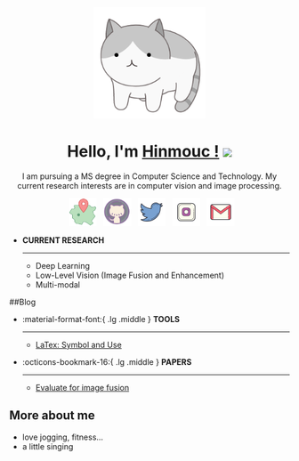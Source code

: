 
<script src="https://cdn.statically.io/libs/animejs/2.0.2/anime.min.js"></script>
<style>
    @media only screen and (max-width: 768px) {
        .responsive-image {
            display: none;
        }
    }
</style>

[//]: # (-----------------------------------------------------)
[//]: # (  <img src="https://media.giphy.com/media/du3J3cXyzhj75IOgvA/giphy.gif" width="200"/>)   

<div id="header" align="center">

  <img src="image/cat.gif" width="200"/>
  <h1>
    <b>
        Hello, I'm <a href="https://hinmouc.github.io/">Hinmouc !</a>
    </b> 
    <img src="https://media.giphy.com/media/hvRJCLFzcasrR4ia7z/giphy.gif" width="30px"/>
  </h1>
</div>

<center>
    I am pursuing a MS degree in Computer Science and Technology. 
    My current research interests are in computer vision and image processing.
</center>


[//]: # (url for logo :https://icons8.com/icons/set/local)
<p align="center">
    &nbsp;  <a href="https://github.com/hinmouc" target="_blank" rel="noopener noreferrer"><img src="image/local.png" width="50" /></a>  
    &nbsp;  <a href="https://github.com/hinmouc" target="_blank" rel="noopener noreferrer"><img src="image/github.png" width="50" /></a>  
    &nbsp;  <a href="https://github.com/hinmouc" target="_blank" rel="noopener noreferrer"><img src="image/twitter.png" width="50" /></a>  
    &nbsp;  <a href="https://github.com/hinmouc" target="_blank" rel="noopener noreferrer"><img src="image/instagram-new.png" width="50" /></a>  
    &nbsp;  <a href="https://github.com/hinmouc" target="_blank" rel="noopener noreferrer"><img src="image/gmail.png"  width="50" /></a>
</p>


<div class="grid cards" markdown>

- __CURRENT RESEARCH__

    ---
    - Deep Learning
    - Low-Level Vision (Image Fusion and Enhancement)
    - Multi-modal

[//]: # (    ---)
[//]: # (    - One national invention patent &#40;granted&#41;)
</div>




[//]: # (https://yesicon.app/octicon?lang=zh-hans    #logo 图库)


##Blog
<div class="grid cards" markdown>

- :material-format-font:{ .lg .middle } __TOOLS__

    ---

    - [LaTex: Symbol and Use](research/LaTeX.md)
    
- :octicons-bookmark-16:{ .lg .middle } __PAPERS__

    ---
    - [Evaluate for image fusion](research/Evaluate_IF.md)

</div>



[//]: # (  * good at badminton :badminton:)
## More about me
  * love jogging, fitness…
  * a little singing

